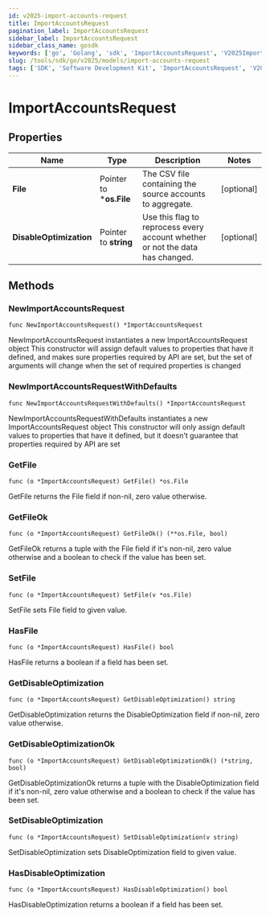 ```yaml
---
id: v2025-import-accounts-request
title: ImportAccountsRequest
pagination_label: ImportAccountsRequest
sidebar_label: ImportAccountsRequest
sidebar_class_name: gosdk
keywords: ['go', 'Golang', 'sdk', 'ImportAccountsRequest', 'V2025ImportAccountsRequest'] 
slug: /tools/sdk/go/v2025/models/import-accounts-request
tags: ['SDK', 'Software Development Kit', 'ImportAccountsRequest', 'V2025ImportAccountsRequest']
---
```


# ImportAccountsRequest

## Properties

Name | Type | Description | Notes
------------ | ------------- | ------------- | -------------
**File** | Pointer to ***os.File** | The CSV file containing the source accounts to aggregate. | [optional] 
**DisableOptimization** | Pointer to **string** | Use this flag to reprocess every account whether or not the data has changed. | [optional] 

## Methods

### NewImportAccountsRequest

`func NewImportAccountsRequest() *ImportAccountsRequest`

NewImportAccountsRequest instantiates a new ImportAccountsRequest object
This constructor will assign default values to properties that have it defined,
and makes sure properties required by API are set, but the set of arguments
will change when the set of required properties is changed

### NewImportAccountsRequestWithDefaults

`func NewImportAccountsRequestWithDefaults() *ImportAccountsRequest`

NewImportAccountsRequestWithDefaults instantiates a new ImportAccountsRequest object
This constructor will only assign default values to properties that have it defined,
but it doesn't guarantee that properties required by API are set

### GetFile

`func (o *ImportAccountsRequest) GetFile() *os.File`

GetFile returns the File field if non-nil, zero value otherwise.

### GetFileOk

`func (o *ImportAccountsRequest) GetFileOk() (**os.File, bool)`

GetFileOk returns a tuple with the File field if it's non-nil, zero value otherwise
and a boolean to check if the value has been set.

### SetFile

`func (o *ImportAccountsRequest) SetFile(v *os.File)`

SetFile sets File field to given value.

### HasFile

`func (o *ImportAccountsRequest) HasFile() bool`

HasFile returns a boolean if a field has been set.

### GetDisableOptimization

`func (o *ImportAccountsRequest) GetDisableOptimization() string`

GetDisableOptimization returns the DisableOptimization field if non-nil, zero value otherwise.

### GetDisableOptimizationOk

`func (o *ImportAccountsRequest) GetDisableOptimizationOk() (*string, bool)`

GetDisableOptimizationOk returns a tuple with the DisableOptimization field if it's non-nil, zero value otherwise
and a boolean to check if the value has been set.

### SetDisableOptimization

`func (o *ImportAccountsRequest) SetDisableOptimization(v string)`

SetDisableOptimization sets DisableOptimization field to given value.

### HasDisableOptimization

`func (o *ImportAccountsRequest) HasDisableOptimization() bool`

HasDisableOptimization returns a boolean if a field has been set.


